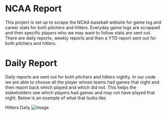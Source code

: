 # NCAA Report

This project is set up to scrape the NCAA baseball website for game log and career stats for both pitchers and hitters. Everyday game logs are scrapped and then specific players who we may want to follow stats are sent out. There are daily reports, weekly reports and then a YTD report sent out for both pitchers and hitters. 


# Daily Report

Daily reports are sent out for both pitchers and hitters nighlty. In our code we are able to choose all the player whose teams had games that night and then report back which played and which did not. This helps the stakeholders see which players had games and may not have played that night. Below is an example of what that looks like. 

Hitters Daily ![image](https://user-images.githubusercontent.com/71948524/116478591-2572a180-a833-11eb-900c-8d420d9cd5bc.png)







